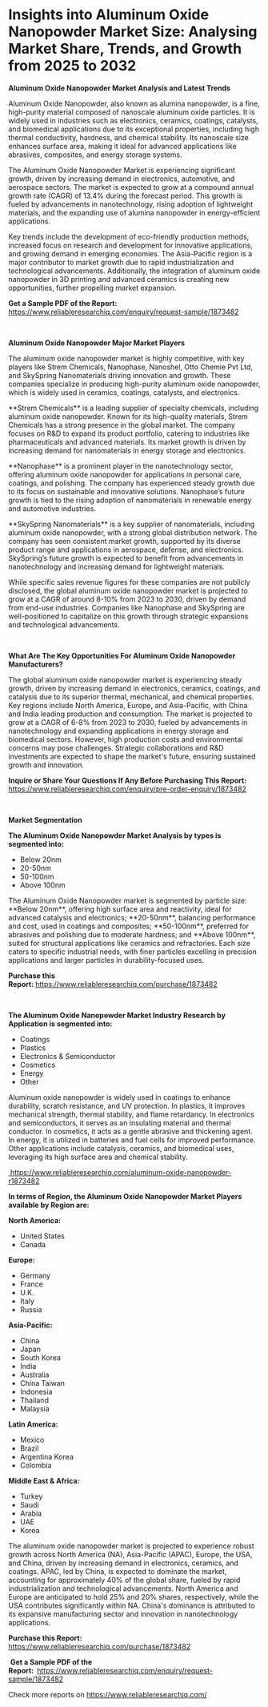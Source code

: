 <p><h1>Insights into Aluminum Oxide Nanopowder Market Size: Analysing Market Share, Trends, and Growth from 2025 to 2032</h1></p><p><strong>Aluminum Oxide Nanopowder Market Analysis and Latest Trends</strong></p>
<p><p>Aluminum Oxide Nanopowder, also known as alumina nanopowder, is a fine, high-purity material composed of nanoscale aluminum oxide particles. It is widely used in industries such as electronics, ceramics, coatings, catalysts, and biomedical applications due to its exceptional properties, including high thermal conductivity, hardness, and chemical stability. Its nanoscale size enhances surface area, making it ideal for advanced applications like abrasives, composites, and energy storage systems.</p><p>The Aluminum Oxide Nanopowder Market is experiencing significant growth, driven by increasing demand in electronics, automotive, and aerospace sectors. The market is expected to grow at a compound annual growth rate (CAGR) of 13.4% during the forecast period. This growth is fueled by advancements in nanotechnology, rising adoption of lightweight materials, and the expanding use of alumina nanopowder in energy-efficient applications.</p><p>Key trends include the development of eco-friendly production methods, increased focus on research and development for innovative applications, and growing demand in emerging economies. The Asia-Pacific region is a major contributor to market growth due to rapid industrialization and technological advancements. Additionally, the integration of aluminum oxide nanopowder in 3D printing and advanced ceramics is creating new opportunities, further propelling market expansion.</p></p>
<p><strong>Get a Sample PDF of the Report:&nbsp;</strong> <a href="https://www.reliableresearchiq.com/enquiry/request-sample/1873482?utm_campaign=1129&utm_medium=2&utm_source=Github&utm_content=ia&utm_term=25012025&utm_id=aluminum-oxide-nanopowder">https://www.reliableresearchiq.com/enquiry/request-sample/1873482</a></p>
<p>&nbsp;</p>
<p><strong>Aluminum Oxide Nanopowder Major Market Players</strong></p>
<p><p>The aluminum oxide nanopowder market is highly competitive, with key players like Strem Chemicals, Nanophase, Nanoshel, Otto Chemie Pvt Ltd, and SkySpring Nanomaterials driving innovation and growth. These companies specialize in producing high-purity aluminum oxide nanopowder, which is widely used in ceramics, coatings, catalysts, and electronics.</p><p>**Strem Chemicals** is a leading supplier of specialty chemicals, including aluminum oxide nanopowder. Known for its high-quality materials, Strem Chemicals has a strong presence in the global market. The company focuses on R&D to expand its product portfolio, catering to industries like pharmaceuticals and advanced materials. Its market growth is driven by increasing demand for nanomaterials in energy storage and electronics.</p><p>**Nanophase** is a prominent player in the nanotechnology sector, offering aluminum oxide nanopowder for applications in personal care, coatings, and polishing. The company has experienced steady growth due to its focus on sustainable and innovative solutions. Nanophase’s future growth is tied to the rising adoption of nanomaterials in renewable energy and automotive industries.</p><p>**SkySpring Nanomaterials** is a key supplier of nanomaterials, including aluminum oxide nanopowder, with a strong global distribution network. The company has seen consistent market growth, supported by its diverse product range and applications in aerospace, defense, and electronics. SkySpring’s future growth is expected to benefit from advancements in nanotechnology and increasing demand for lightweight materials.</p><p>While specific sales revenue figures for these companies are not publicly disclosed, the global aluminum oxide nanopowder market is projected to grow at a CAGR of around 8-10% from 2023 to 2030, driven by demand from end-use industries. Companies like Nanophase and SkySpring are well-positioned to capitalize on this growth through strategic expansions and technological advancements.</p></p>
<p>&nbsp;</p>
<p><strong>What Are The Key Opportunities For Aluminum Oxide Nanopowder Manufacturers?</strong></p>
<p><p>The global aluminum oxide nanopowder market is experiencing steady growth, driven by increasing demand in electronics, ceramics, coatings, and catalysis due to its superior thermal, mechanical, and chemical properties. Key regions include North America, Europe, and Asia-Pacific, with China and India leading production and consumption. The market is projected to grow at a CAGR of 6-8% from 2023 to 2030, fueled by advancements in nanotechnology and expanding applications in energy storage and biomedical sectors. However, high production costs and environmental concerns may pose challenges. Strategic collaborations and R&D investments are expected to shape the market's future, ensuring sustained growth and innovation.</p></p>
<p><strong>Inquire or Share Your Questions If Any Before Purchasing This Report:</strong> <a href="https://www.reliableresearchiq.com/enquiry/pre-order-enquiry/1873482?utm_campaign=1129&utm_medium=2&utm_source=Github&utm_content=ia&utm_term=25012025&utm_id=aluminum-oxide-nanopowder">https://www.reliableresearchiq.com/enquiry/pre-order-enquiry/1873482</a></p>
<p>&nbsp;</p>
<p><strong>Market Segmentation</strong></p>
<p><strong>The Aluminum Oxide Nanopowder Market Analysis by types is segmented into:</strong></p>
<p><ul><li>Below 20nm</li><li>20-50nm</li><li>50-100nm</li><li>Above 100nm</li></ul></p>
<p><p>The Aluminum Oxide Nanopowder market is segmented by particle size: **Below 20nm**, offering high surface area and reactivity, ideal for advanced catalysis and electronics; **20-50nm**, balancing performance and cost, used in coatings and composites; **50-100nm**, preferred for abrasives and polishing due to moderate hardness; and **Above 100nm**, suited for structural applications like ceramics and refractories. Each size caters to specific industrial needs, with finer particles excelling in precision applications and larger particles in durability-focused uses.</p></p>
<p><strong>Purchase this Report:&nbsp;</strong><a href="https://www.reliableresearchiq.com/purchase/1873482?utm_campaign=1129&utm_medium=2&utm_source=Github&utm_content=ia&utm_term=25012025&utm_id=aluminum-oxide-nanopowder">https://www.reliableresearchiq.com/purchase/1873482</a></p>
<p>&nbsp;</p>
<p><strong>The Aluminum Oxide Nanopowder Market Industry Research by Application is segmented into:</strong></p>
<p><ul><li>Coatings</li><li>Plastics</li><li>Electronics & Semiconductor</li><li>Cosmetics</li><li>Energy</li><li>Other</li></ul></p>
<p><p>Aluminum oxide nanopowder is widely used in coatings to enhance durability, scratch resistance, and UV protection. In plastics, it improves mechanical strength, thermal stability, and flame retardancy. In electronics and semiconductors, it serves as an insulating material and thermal conductor. In cosmetics, it acts as a gentle abrasive and thickening agent. In energy, it is utilized in batteries and fuel cells for improved performance. Other applications include catalysis, ceramics, and biomedical uses, leveraging its high surface area and chemical stability.</p></p>
<p><a href="https://www.reliableresearchiq.com/aluminum-oxide-nanopowder-r1873482?utm_campaign=1129&utm_medium=2&utm_source=Github&utm_content=ia&utm_term=25012025&utm_id=aluminum-oxide-nanopowder">&nbsp;https://www.reliableresearchiq.com/aluminum-oxide-nanopowder-r1873482</a></p>
<p><strong>In terms of Region, the Aluminum Oxide Nanopowder Market Players available by Region are:</strong></p>
<p>
    <p> <strong> North America: </strong>
        <ul>
            <li>United States</li>
            <li>Canada</li>
        </ul>
        </p> 
    <p> <strong> Europe: </strong>
        <ul>
            <li>Germany</li>
            <li>France</li>
            <li>U.K.</li>
            <li>Italy</li>
            <li>Russia</li>
        </ul>
        </p> 
    <p> <strong> Asia-Pacific: </strong>
        <ul>
            <li>China</li>
            <li>Japan</li>
            <li>South Korea</li>
            <li>India</li>
            <li>Australia</li>
            <li>China Taiwan</li>
            <li>Indonesia</li>
            <li>Thailand</li>
            <li>Malaysia</li>
        </ul>
        </p> 
    <p> <strong> Latin America: </strong>
        <ul>
            <li>Mexico</li>
            <li>Brazil</li>
            <li>Argentina Korea</li>
            <li>Colombia</li>
        </ul>
        </p> 
    <p> <strong> Middle East & Africa: </strong>
        <ul>
            <li>Turkey</li>
            <li>Saudi</li>
            <li>Arabia</li>
            <li>UAE</li>
            <li>Korea</li>
        </ul>
    </p>
    </p>
<p><p>The aluminum oxide nanopowder market is projected to experience robust growth across North America (NA), Asia-Pacific (APAC), Europe, the USA, and China, driven by increasing demand in electronics, ceramics, and coatings. APAC, led by China, is expected to dominate the market, accounting for approximately 40% of the global share, fueled by rapid industrialization and technological advancements. North America and Europe are anticipated to hold 25% and 20% shares, respectively, while the USA contributes significantly within NA. China's dominance is attributed to its expansive manufacturing sector and innovation in nanotechnology applications.</p></p>
<p><strong>Purchase this Report: </strong><a href="https://www.reliableresearchiq.com/purchase/1873482?utm_campaign=1129&utm_medium=2&utm_source=Github&utm_content=ia&utm_term=25012025&utm_id=aluminum-oxide-nanopowder">https://www.reliableresearchiq.com/purchase/1873482</a></p>
<p>&nbsp;<strong>Get a Sample PDF of the Report:&nbsp;&nbsp;</strong><a href="https://www.reliableresearchiq.com/enquiry/request-sample/1873482?utm_campaign=1129&utm_medium=2&utm_source=Github&utm_content=ia&utm_term=25012025&utm_id=aluminum-oxide-nanopowder">https://www.reliableresearchiq.com/enquiry/request-sample/1873482</a></p>
<p><strong></strong></p>
<p>Check more reports on <a href="https://www.reliableresearchiq.com/?utm_campaign=1129&utm_medium=2&utm_source=Github&utm_content=ia&utm_term=25012025&utm_id=aluminum-oxide-nanopowder">https://www.reliableresearchiq.com/</a></p>